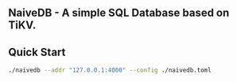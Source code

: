 ## NaiveDB - A simple SQL Database based on TiKV.

## Quick Start 

```bash
./naivedb --addr "127.0.0.1:4000" --config ./naivedb.toml
```

